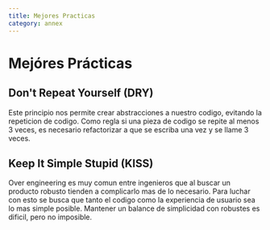 ```yaml
---
title: Mejores Practicas
category: annex
---
```


# Mejóres Prácticas

## Don't Repeat Yourself (DRY)

Este principio nos permite crear abstracciones a nuestro codigo, evitando la repeticion de codigo. Como regla si una pieza de codigo se repite al menos 3 veces, es necesario refactorizar a que se escriba una vez y se llame 3 veces.  

## Keep It Simple Stupid (KISS)

Over engineering es muy comun entre ingenieros que al buscar un producto robusto tienden a complicarlo mas de lo necesario. Para luchar con esto se busca que tanto el codigo como la experiencia de usuario sea lo mas simple posible. Mantener un balance de simplicidad con robustes es dificil, pero no imposible.

